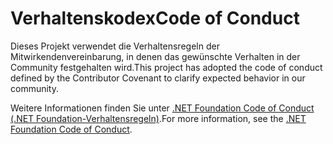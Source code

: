 # <a name="code-of-conduct"></a><span data-ttu-id="03253-101">Verhaltenskodex</span><span class="sxs-lookup"><span data-stu-id="03253-101">Code of Conduct</span></span>

<span data-ttu-id="03253-102">Dieses Projekt verwendet die Verhaltensregeln der Mitwirkendenvereinbarung, in denen das gewünschte Verhalten in der Community festgehalten wird.</span><span class="sxs-lookup"><span data-stu-id="03253-102">This project has adopted the code of conduct defined by the Contributor Covenant to clarify expected behavior in our community.</span></span>

<span data-ttu-id="03253-103">Weitere Informationen finden Sie unter [.NET Foundation Code of Conduct (.NET Foundation-Verhaltensregeln)](https://dotnetfoundation.org/code-of-conduct).</span><span class="sxs-lookup"><span data-stu-id="03253-103">For more information, see the [.NET Foundation Code of Conduct](https://dotnetfoundation.org/code-of-conduct).</span></span>
